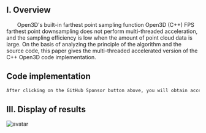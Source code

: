 ##  I. Overview 

  Open3D's built-in farthest point sampling function Open3D (C++) FPS farthest point downsampling does not perform multi-threaded acceleration, and the sampling efficiency is low when the amount of point cloud data is large. On the basis of analyzing the principle of the algorithm and the source code, this paper gives the multi-threaded accelerated version of the C++ Open3D code implementation. 

##  Code implementation 

 ```python  
After clicking on the GitHub Sponsor button above, you will obtain access permissions to my private code repository ( https://github.com/slowlon/my_code_bar ) to view this blog code. By searching the code number of this blog, you can find the code you need, code number is: 2024020309574512365
 ```  
##  III. Display of results 

![avatar]( 541d9335fe2249d18f06cefd7ebcf904.png) 

